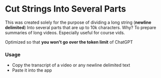 # Cut Strings Into Several Parts

This was created solely for the purpose of dividing a long string (**newline delimited**)
Into several parts that are up to 10k characters. Why? To prepare summaries
of long videos. Especially useful for course vids.

Optimized so that **you won't go over the token limit** of ChatGPT

### Usage

- Copy the transcript of a video or any newline delimited text
- Paste it into the app
